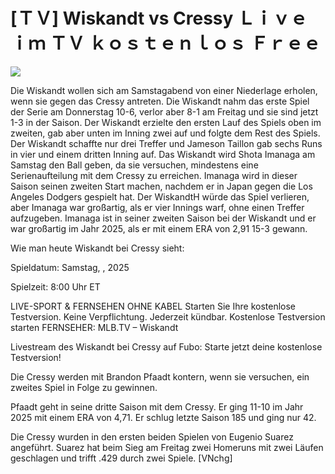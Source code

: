 # [ＴＶ] Wiskandt vs Cressy Ｌｉｖｅ ｉｍ ＴＶ ｋｏｓｔｅｎｌｏｓ Ｆｒｅｅ  
  
  
[![](https://i.imgur.com/qSNzIqt.png)](https://movie.rssnews.media/dpizTcb.php)  
  
Die Wiskandt wollen sich am Samstagabend von einer Niederlage erholen, wenn sie gegen das Cressy antreten. Die Wiskandt nahm das erste Spiel der Serie am Donnerstag 10-6, verlor aber 8-1 am Freitag und sie sind jetzt 1-3 in der Saison. Der Wiskandt erzielte den ersten Lauf des Spiels oben im zweiten, gab aber unten im Inning zwei auf und folgte dem Rest des Spiels. Der Wiskandt schaffte nur drei Treffer und Jameson Taillon gab sechs Runs in vier und einem dritten Inning auf. Das Wiskandt wird Shota Imanaga am Samstag den Ball geben, da sie versuchen, mindestens eine Serienaufteilung mit dem Cressy zu erreichen. Imanaga wird in dieser Saison seinen zweiten Start machen, nachdem er in Japan gegen die Los Angeles Dodgers gespielt hat. Der WiskandtH würde das Spiel verlieren, aber Imanaga war großartig, als er vier Innings warf, ohne einen Treffer aufzugeben. Imanaga ist in seiner zweiten Saison bei der Wiskandt und er war großartig im Jahr 2025, als er mit einem ERA von 2,91 15-3 gewann.

Wie man heute Wiskandt bei Cressy sieht:

Spieldatum: Samstag, , 2025

Spielzeit: 8:00 Uhr ET

LIVE-SPORT & FERNSEHEN OHNE KABEL
Starten Sie Ihre kostenlose Testversion. Keine Verpflichtung. Jederzeit kündbar.
Kostenlose Testversion starten
FERNSEHER: MLB.TV – Wiskandt

Livestream des Wiskandt bei Cressy auf Fubo: Starte jetzt deine kostenlose Testversion!

Die Cressy werden mit Brandon Pfaadt kontern, wenn sie versuchen, ein zweites Spiel in Folge zu gewinnen.

Pfaadt geht in seine dritte Saison mit dem Cressy. Er ging 11-10 im Jahr 2025 mit einem ERA von 4,71. Er schlug letzte Saison 185 und ging nur 42.

Die Cressy wurden in den ersten beiden Spielen von Eugenio Suarez angeführt. Suarez hat beim Sieg am Freitag zwei Homeruns mit zwei Läufen geschlagen und trifft .429 durch zwei Spiele. [VNchg]